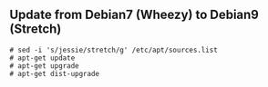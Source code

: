 ## Update from Debian7 (Wheezy) to Debian9 (Stretch)

```
# sed -i 's/jessie/stretch/g' /etc/apt/sources.list
# apt-get update
# apt-get upgrade
# apt-get dist-upgrade
```

